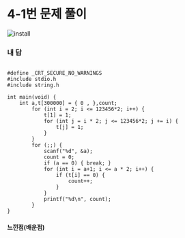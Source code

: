# 4-1번 문제 풀이
![install](https://user-images.githubusercontent.com/81015704/118216966-7c24e000-b4af-11eb-91c2-2bc329cb5945.png)

### 내 답
<pre><code>
#define _CRT_SECURE_NO_WARNINGS
#include stdio.h
#include string.h

int main(void) {
	int a,t[300000] = { 0 , },count;
		for (int i = 2; i <= 123456*2; i++) {
			t[1] = 1;
			for (int j = i * 2; j <= 123456*2; j += i) {
				t[j] = 1;
			}
		}
		for (;;) {
			scanf("%d", &a);
			count = 0;
			if (a == 0) { break; }
			for (int i = a+1; i <= a * 2; i++) {
				if (t[i] == 0) {
					count++;
				}
			}
			printf("%d\n", count);
		}
}
</code></pre>


#### 느낀점(배운점)
